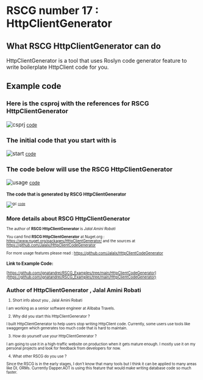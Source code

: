 
# RSCG number 17 : HttpClientGenerator 


## What RSCG HttpClientGenerator can do

HttpClientGenerator is a tool that uses Roslyn code generator feature to write boilerplate HttpClient code for you.

## Example code 

### Here is the csproj with the references for RSCG HttpClientGenerator

![csprj](http://ignatandrei.github.io/RSCG_Examples/images/HttpClientGenerator/The.csproj.png)
<small>
[code](http://ignatandrei.github.io/RSCG_Examples/images/HttpClientGenerator/The.csproj)
</small>


### The initial code that you start with is 


![start](http://ignatandrei.github.io/RSCG_Examples/images/HttpClientGenerator/ExistingCode.cs.png)
<small>
[code](http://ignatandrei.github.io/RSCG_Examples/images/HttpClientGenerator/ExistingCode.cs)
</small>

### The code below will use the RSCG HttpClientGenerator 

![usage](http://ignatandrei.github.io/RSCG_Examples/images/HttpClientGenerator/Usage.cs.png)
<small>
[code](http://ignatandrei.github.io/RSCG_Examples/images/HttpClientGenerator/Usage.cs)
<small>


###  The code that is generated by RSCG HttpClientGenerator

![gc](http://ignatandrei.github.io/RSCG_Examples/images/HttpClientGenerator/GeneratedCode.cs.png)
<small>
[code](http://ignatandrei.github.io/RSCG_Examples/images/HttpClientGenerator/GeneratedCode.cs)
</small>


## More details about RSCG HttpClientGenerator

The author of **RSCG HttpClientGenerator** is *Jalal Amini Robati*

You cand find **RSCG HttpClientGenerator** at Nuget.org :    https://www.nuget.org/packages/HttpClientGenerator/
and the sources at https://github.com/Jalalx/HttpClientCodeGenerator

For more usage features please read : https://github.com/Jalalx/HttpClientCodeGenerator 


### Link to Example Code: 

[https://github.com/ignatandrei/RSCG_Examples/tree/main/HttpClientCodeGenerator](https://github.com/ignatandrei/RSCG_Examples/tree/main/HttpClientCodeGenerator)



 
## Author of HttpClientGenerator ,  Jalal Amini Robati

1. Short info about you , Jalal Amini Robati

I am working as a senior software engineer at Alibaba Travels. 

2. Why did you start this HttpClientGenerator  ?

I built HttpClientGenerator to help users stop writing HttpClient code. Currently, some users use tools like swaggergen which generates too much code that is hard to maintain. 

3. How do yourself use your HttpClientGenerator ?

I am going to use it in a high-traffic website on production when it gets mature enough. I mostly use it on my personal projects and look for feedback from developers for now.

4. What other RSCG do you use ? 

Since the RSCG is in the early stages, I don't know that many tools but I think it can be applied to many areas like DI, ORMs. Currently Dapper.AOT is using this feature that would make writing database code so much faster.






